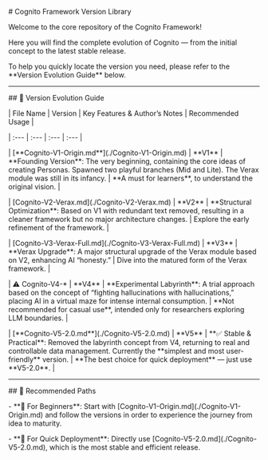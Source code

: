 \# Cognito Framework Version Library  



Welcome to the core repository of the Cognito Framework!  

Here you will find the complete evolution of Cognito — from the initial concept to the latest stable release.  



To help you quickly locate the version you need, please refer to the \*\*Version Evolution Guide\*\* below.  



---



\## 🧭 Version Evolution Guide  



| File Name | Version | Key Features \& Author’s Notes | Recommended Usage |

| :--- | :--- | :--- | :--- |

| \[\*\*Cognito-V1-Origin.md\*\*](./Cognito-V1-Origin.md) | \*\*V1\*\* | \*\*Founding Version\*\*: The very beginning, containing the core ideas of creating Personas. Spawned two playful branches (Mid and Lite). The Verax module was still in its infancy. | \*\*A must for learners\*\*, to understand the original vision. |

| \[Cognito-V2-Verax.md](./Cognito-V2-Verax.md) | \*\*V2\*\* | \*\*Structural Optimization\*\*: Based on V1 with redundant text removed, resulting in a cleaner framework but no major architecture changes. | Explore the early refinement of the framework. |

| \[Cognito-V3-Verax-Full.md](./Cognito-V3-Verax-Full.md) | \*\*V3\*\* | \*\*Verax Upgrade\*\*: A major structural upgrade of the Verax module based on V2, enhancing AI “honesty.” | Dive into the matured form of the Verax framework. |

| ⚠️ Cognito-V4-\* | \*\*V4\*\* | \*\*Experimental Labyrinth\*\*: A trial approach based on the concept of “fighting hallucinations with hallucinations,” placing AI in a virtual maze for intense internal consumption. | \*\*Not recommended for casual use\*\*, intended only for researchers exploring LLM boundaries. |

| \[\*\*Cognito-V5-2.0.md\*\*](./Cognito-V5-2.0.md) | \*\*V5\*\* | \*\*✅ Stable \& Practical\*\*: Removed the labyrinth concept from V4, returning to real and controllable data management. Currently the \*\*simplest and most user-friendly\*\* version. | \*\*The best choice for quick deployment\*\* — just use \*\*V5-2.0\*\*. |



---



\## 📖 Recommended Paths  



\- \*\*🌱 For Beginners\*\*: Start with \[Cognito-V1-Origin.md](./Cognito-V1-Origin.md) and follow the versions in order to experience the journey from idea to maturity.  

\- \*\*🚀 For Quick Deployment\*\*: Directly use \[Cognito-V5-2.0.md](./Cognito-V5-2.0.md), which is the most stable and efficient release.  



